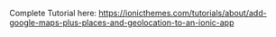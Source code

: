 Complete Tutorial here: https://ionicthemes.com/tutorials/about/add-google-maps-plus-places-and-geolocation-to-an-ionic-app
